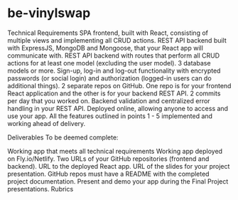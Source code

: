 # be-vinylswap

Technical Requirements
SPA frontend, built with React, consisting of multiple views and implementing all CRUD actions.
REST API backend built with ExpressJS, MongoDB and Mongoose, that your React app will communicate with.
REST API backend with routes that perform all CRUD actions for at least one model (excluding the user model).
3 database models or more.
Sign-up, log-in and log-out functionality with encrypted passwords (or social login) and authorization (logged-in users can do additional things).
2 separate repos on GitHub. One repo is for your frontend React application and the other is for your backend REST API.
2 commits per day that you worked on.
Backend validation and centralized error handling in your REST API.
Deployed online, allowing anyone to access and use your app.
All the features outlined in points 1 - 5 implemented and working ahead of delivery.

Deliverables
To be deemed complete:

Working app that meets all technical requirements
Working app deployed on Fly.io/Netlify.
Two URLs of your GitHub repositories (frontend and backend).
URL to the deployed React app.
URL of the slides for your project presentation.
GitHub repos must have a README with the completed project documentation.
Present and demo your app during the Final Project presentations.
Rubrics
